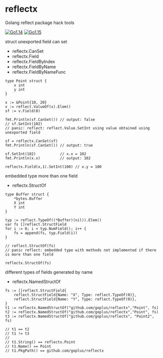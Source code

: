 # reflectx
Golang reflect package hack tools

[![Go1.14](https://github.com/goplusjs/reflectx/workflows/Go1.14/badge.svg)](https://github.com/goplusjs/reflectx/actions?query=workflow%3AGo1.14)
[![Go1.15](https://github.com/goplusjs/reflectx/workflows/Go1.15/badge.svg)](https://github.com/goplusjs/reflectx/actions?query=workflow%3AGo1.15)

struct unexported field can set
* reflectx.CanSet
* reflectx.Field
* reflectx.FieldByIndex
* reflectx.FieldByName
* reflectx.FieldByNameFunc

```
type Point struct {
    x int
    y int
}

x := &Point{10, 20}
v := reflect.ValueOf(x).Elem()
sf := v.Field(0)

fmt.Println(sf.CanSet()) // output: false
// sf.SetInt(102)        
// panic: reflect: reflect.Value.SetInt using value obtained using unexported field

sf = reflectx.CanSet(sf)
fmt.Println(sf.CanSet()) // output: true

sf.SetInt(102)           // x.x = 102
fmt.Println(x.x)         // output: 102

reflectx.Field(x,1).SetInt(100) // x.y = 100
```

embedded type more than one field
* reflectx.StructOf
```
type Buffer struct {
	*bytes.Buffer
	X int
	Y int
}

typ := reflect.TypeOf((*Buffer)(nil)).Elem()
var fs []reflect.StructField
for i := 0; i < typ.NumField(); i++ {
	fs = append(fs, typ.Field(i))
}

// reflect.StructOf(fs) 
// panic reflect: embedded type with methods not implemented if there is more than one field

reflectx.StructOf(fs)

```

different types of fields generated by name
* reflectx.NamedStructOf
```
fs := []reflect.StructField{
	reflect.StructField{Name: "X", Type: reflect.TypeOf(0)},
	reflect.StructField{Name: "Y", Type: reflect.TypeOf(0)},
}
t1 := reflectx.NamedStructOf("github.com/goplus/reflectx","Point", fs)
t2 := reflectx.NamedStructOf("github.com/goplus/reflectx","Point", fs)
t3 := reflectx.NamedStructOf("github.com/goplus/reflectx", "Point2", fs)

// t1 == t2
// t1 != t3
//
// t1.String() == reflectx.Point
// t1.Name() == Point
// t1.PkgPath() == github.com/goplus/reflectx
```
